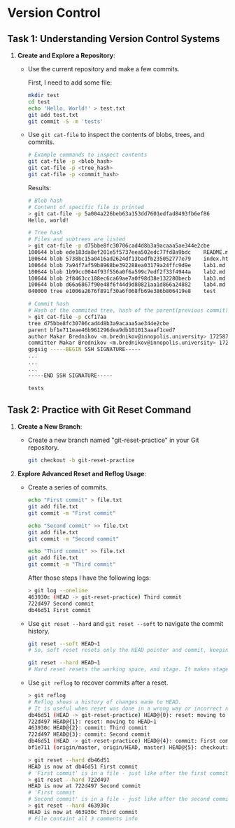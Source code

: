 # Version Control

## Task 1: Understanding Version Control Systems

1. **Create and Explore a Repository**:
   - Use the current repository and make a few commits.

     First, I need to add some file:
     ```sh
     mkdir test
     cd test
     echo 'Hello, World!' > test.txt
     git add test.txt
     git commit -S -m 'tests'
     ```

   - Use `git cat-file` to inspect the contents of blobs, trees, and commits.

     ```sh
     # Example commands to inspect contents
     git cat-file -p <blob_hash>
     git cat-file -p <tree_hash>
     git cat-file -p <commit_hash>
     ```

     Results:
     ```sh
     # Blob hash
     # Content of specific file is printed
     > git cat-file -p 5a004a226beb63a153dd7601edfad8493fb6ef86
     Hello, world!

     # Tree hash
     # Files and subtrees are listed
     > git cat-file -p d75bbe8fc30706cad4d8b3a9acaaa5ae344e2cbe
     100644 blob ede183da8ef201e5f5737eea502edc77fd8a9bdc    README.md
     100644 blob 5738bc15a0416ad2624df13badfb235052777e79    index.html
     100644 blob 7a94f7af59b8968be392288ea03179a24ffc9d9e    lab1.md
     100644 blob 1b99cc0044f93f556a0f6a599c7edf2f33f4944a    lab2.md
     100644 blob 2f8463cc188ec6ca69ae7a0f98d38e132280becb    lab3.md
     100644 blob d66a6867f90e48f6f44d9d80821aa1d866a24882    lab4.md
     040000 tree e1006a2676f891f30a6f068fb69e386b806419e8    test

     # Commit hash
     # Hash of the commited tree, hash of the parent(previous commit), some info about commiter and commit message are printed
     > git cat-file -p ccf17aa
     tree d75bbe8fc30706cad4d8b3a9acaaa5ae344e2cbe
     parent bf1e711eae46b961296dea9db101013aaaf1ced7
     author Makar Brednikov <m.brednikov@innopolis.university> 1725879059 +0300
     committer Makar Brednikov <m.brednikov@innopolis.university> 1725879059 +0300
     gpgsig -----BEGIN SSH SIGNATURE-----
     ...
     ...
     ...
     -----END SSH SIGNATURE-----

     tests
     ```

## Task 2: Practice with Git Reset Command

1. **Create a New Branch**:
   - Create a new branch named "git-reset-practice" in your Git repository.

     ```sh
     git checkout -b git-reset-practice
     ```

2. **Explore Advanced Reset and Reflog Usage**:
   - Create a series of commits.

     ```sh
     echo "First commit" > file.txt
     git add file.txt
     git commit -m "First commit"
     
     echo "Second commit" >> file.txt
     git add file.txt
     git commit -m "Second commit"
     
     echo "Third commit" >> file.txt
     git add file.txt
     git commit -m "Third commit"
     ```

     After those steps I have the following logs:

     ```sh
     > git log --oneline
     463930c (HEAD -> git-reset-practice) Third commit
     722d497 Second commit
     db46d51 First commit
     ```

   - Use `git reset --hard` and `git reset --soft` to navigate the commit history.

     ```sh
     git reset --soft HEAD~1
     # So, soft reset resets only the HEAD pointer and commit, keeping changes in files and making it able to make new commit with same changes

     git reset --hard HEAD~1
     # Hard reset resets the working space, and stage. It makes stage the same as it was after the previous commit
     ```

   - Use `git reflog` to recover commits after a reset.

     ```sh
     > git reflog
     # Reflog shows a history of changes made to HEAD.
     # It is useful when reset was done in a wrong way or incorrect number of times: you can find the necessary commit and restore its state.
     db46d51 (HEAD -> git-reset-practice) HEAD@{0}: reset: moving to HEAD~1
     722d497 HEAD@{1}: reset: moving to HEAD~1
     463930c HEAD@{2}: commit: Third commit
     722d497 HEAD@{3}: commit: Second commit
     db46d51 (HEAD -> git-reset-practice) HEAD@{4}: commit: First commit
     bf1e711 (origin/master, origin/HEAD, master) HEAD@{5}: checkout: moving from master to git-reset-practice

     > git reset --hard db46d51
     HEAD is now at db46d51 First commit
     # 'First commit' is in a file - just like after the first commit
     > git reset --hard 722d497
     HEAD is now at 722d497 Second commit
     # 'First commit
     # Second commit' is in a file - just like after the second commit
     > git reset --hard 463930c
     HEAD is now at 463930c Third commit
     # File containt all 3 comments info
     ```
